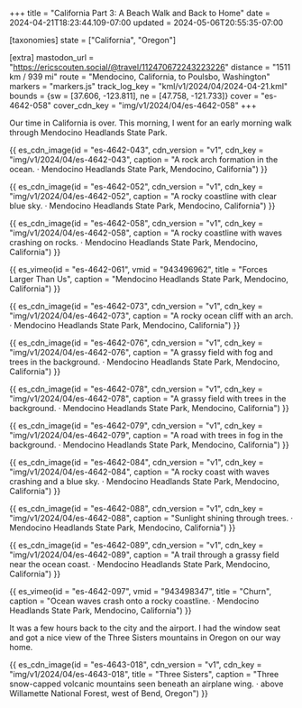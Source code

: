 +++
title = "California Part 3: A Beach Walk and Back to Home"
date = 2024-04-21T18:23:44.109-07:00
updated = 2024-05-06T20:55:35-07:00

[taxonomies]
state = ["California", "Oregon"]

[extra]
mastodon_url = "https://ericscouten.social/@travel/112470672243223226"
distance = "1511 km / 939 mi"
route = "Mendocino, California, to Poulsbo, Washington"
markers = "markers.js"
track_log_key = "kml/v1/2024/04/2024-04-21.kml"
bounds = {sw = [37.606, -123.811], ne = [47.758, -121.733]}
cover = "es-4642-058"
cover_cdn_key = "img/v1/2024/04/es-4642-058"
+++

Our time in California is over. This morning, I went for an early morning walk through Mendocino Headlands State Park.

<!-- more -->

{{ es_cdn_image(id = "es-4642-043", cdn_version = "v1", cdn_key = "img/v1/2024/04/es-4642-043", caption = "A rock arch formation in the ocean. · Mendocino Headlands State Park, Mendocino, California") }}

{{ es_cdn_image(id = "es-4642-052", cdn_version = "v1", cdn_key = "img/v1/2024/04/es-4642-052", caption = "A rocky coastline with clear blue sky. · Mendocino Headlands State Park, Mendocino, California") }}

{{ es_cdn_image(id = "es-4642-058", cdn_version = "v1", cdn_key = "img/v1/2024/04/es-4642-058", caption = "A rocky coastline with waves crashing on rocks. · Mendocino Headlands State Park, Mendocino, California") }}

{{ es_vimeo(id = "es-4642-061", vmid = "943496962", title = "Forces Larger Than Us", caption = "Mendocino Headlands State Park, Mendocino, California") }}

{{ es_cdn_image(id = "es-4642-073", cdn_version = "v1", cdn_key = "img/v1/2024/04/es-4642-073", caption = "A rocky ocean cliff with an arch. · Mendocino Headlands State Park, Mendocino, California") }}

{{ es_cdn_image(id = "es-4642-076", cdn_version = "v1", cdn_key = "img/v1/2024/04/es-4642-076", caption = "A grassy field with fog and trees in the background. · Mendocino Headlands State Park, Mendocino, California") }}

{{ es_cdn_image(id = "es-4642-078", cdn_version = "v1", cdn_key = "img/v1/2024/04/es-4642-078", caption = "A grassy field with trees in the background. · Mendocino Headlands State Park, Mendocino, California") }}

{{ es_cdn_image(id = "es-4642-079", cdn_version = "v1", cdn_key = "img/v1/2024/04/es-4642-079", caption = "A road with trees in fog in the background. · Mendocino Headlands State Park, Mendocino, California") }}

{{ es_cdn_image(id = "es-4642-084", cdn_version = "v1", cdn_key = "img/v1/2024/04/es-4642-084", caption = "A rocky coast with waves crashing and a blue sky. · Mendocino Headlands State Park, Mendocino, California") }}

{{ es_cdn_image(id = "es-4642-088", cdn_version = "v1", cdn_key = "img/v1/2024/04/es-4642-088", caption = "Sunlight shining through trees. · Mendocino Headlands State Park, Mendocino, California") }}

{{ es_cdn_image(id = "es-4642-089", cdn_version = "v1", cdn_key = "img/v1/2024/04/es-4642-089", caption = "A trail through a grassy field near the ocean coast. · Mendocino Headlands State Park, Mendocino, California") }}

{{ es_vimeo(id = "es-4642-097", vmid = "943498347", title = "Churn", caption = "Ocean waves crash onto a rocky coastline. · Mendocino Headlands State Park, Mendocino, California") }}

It was a few hours back to the city and the airport. I had the window seat and got a nice view of the Three Sisters mountains in Oregon on our way home.

{{ es_cdn_image(id = "es-4643-018", cdn_version = "v1", cdn_key = "img/v1/2024/04/es-4643-018", title = "Three Sisters", caption = "Three snow-capped volcanic mountains seen beneath an airplane wing. · above Willamette National Forest, west of Bend, Oregon") }}
